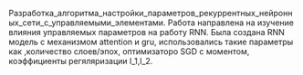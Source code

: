 Разработка_алгоритма_настройки_параметров_рекуррентных_нейронных_сети_с_управляемыми_элементами.
Работа направлена на изучение влияния управляемых параметров на работу RNN.
Была создана RNN модель с механизмом attention и gru, использовались такие параметры как ,количество слоев/эпох, оптимизаторо SGD с моментом,
коэффициенты регяляризации l_1,l_2.
